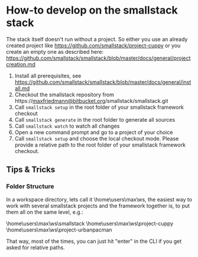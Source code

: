 # How-to develop on the smallstack stack

The stack itself doesn't run without a project. So either you use an already created project like https://github.com/smallstack/project-cuppy or you create an empty one as described here: https://github.com/smallstack/smallstack/blob/master/docs/general/projectcreation.md

1. Install all prerequisites, see https://github.com/smallstack/smallstack/blob/master/docs/general/install.md
2. Checkout the smallstack repository from https://maxfriedmann@bitbucket.org/smallstack/smallstack.git
3. Call `smallstack setup` in the root folder of your smallstack framework checkout
4. Call `smallstack generate` in the root folder to generate all sources
5. Call `smallstack watch` to watch all changes
6. Open a new command prompt and go to a project of your choice
7. Call `smallstack setup` and choose the local checkout mode. Please provide a relative path to the root folder of your smallstack framework checkout.

## Tips & Tricks
### Folder Structure
In a workspace directory, lets call it \home\users\max\ws, the easiest way to work with several smallstack projects and the framework together is, to put them all on the same level, e.g.:

\home\users\max\ws\smallstack
\home\users\max\ws\project-cuppy
\home\users\max\ws\project-urbanpacman

That way, most of the times, you can just hit "enter" in the CLI if you get asked for relative paths.
